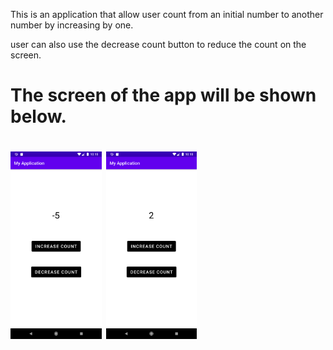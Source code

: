 <p1> This is an application that allow user count from an initial number to another number by increasing by one.</p>
<p1> user can also use the decrease count button to reduce the count on the screen.</p>
<h1> The screen of the app will be shown below.<h1>
<img src="/app/src/main/pictures/Screenshot_1619298946.png" height="300"/>
<img src = "/app/src/main/pictures/Screenshot_1619298941.png"  height="300"/>
